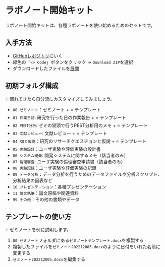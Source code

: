 # ラボノート開始キット

ラボノート開始キットは、各種ラボノートを使い始めるためのセットです。

## 入手方法

- [GitHubレポジトリ](https://github.com/joholab/labnotes-starter-kit-ja)にいく
- 緑色の「`<> Code`」ボタンをクリック → `Download ZIP`を選択
- ダウンロードしたファイルを[展開](https://support.microsoft.com/ja-jp/windows/%E3%83%95%E3%82%A1%E3%82%A4%E3%83%AB%E3%82%92%E5%9C%A7%E7%B8%AE%E3%81%8A%E3%82%88%E3%81%B3%E5%B1%95%E9%96%8B%E3%81%99%E3%82%8B-8d28fa72-f2f9-712f-67df-f80cf89fd4e5)

## 初期フォルダ構成

:bulb: 慣れてきたら自分流にカスタマイズしてみましょう。

- `00 ゼミノート`：ゼミノート + :star: テンプレート
- `01 作業日誌`: 研究を行った日の作業報告 + :star: テンプレート
- `02 PEST分析`: ゼミの冒頭で行うPEST分析用のメモ + :star: テンプレート
- `03 文献レビュー`: 文献レビュー + :star: テンプレート
- `04 RQと仮説`：研究のリサーチクエスチョンと仮説 + :star: テンプレート
- `05 実験設計`：ユーザ実験や評価実験の設計書
- `06 システム開発`: 開発システムに関するメモ（該当者のみ）
- `07 倫理審査`: ユーザ実験の倫理審査申請書（該当者のみ）
- `08 実験記録`：ユーザ実験や評価実験の記録
- `09 データ分析`：データ分析を行うためのデータファイルや分析スクリプト、分析結果の図表など
- `10 プレゼンテーション`：各種プレゼンテーション
- `11 論文執筆`：論文原稿や関連資料
- `99 その他`：その他の書類やデータ

## テンプレートの使い方

:bulb: ゼミノートを例に説明します。

1. `00 ゼミノート`フォルダにある`ゼミノートテンプレート.docx`を複製する
1. 複製したファイルを`ゼミノート202212005.docx`のように日付をいれた名前に変更する
1. `ゼミノート202212005.docx`を編集する
